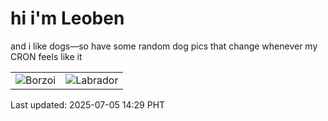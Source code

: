 # hi i'm Leoben

and i like dogs—so have some random dog pics that change whenever my CRON feels like it

|  |  |
|--------|----------|
| ![Borzoi](https://random-dog-vercel.vercel.app/api/random-borzoi?v=1751696990) | ![Labrador](https://random-dog-vercel.vercel.app/api/random-labrador?v=1751696990) |

Last updated: 2025-07-05 14:29 PHT
